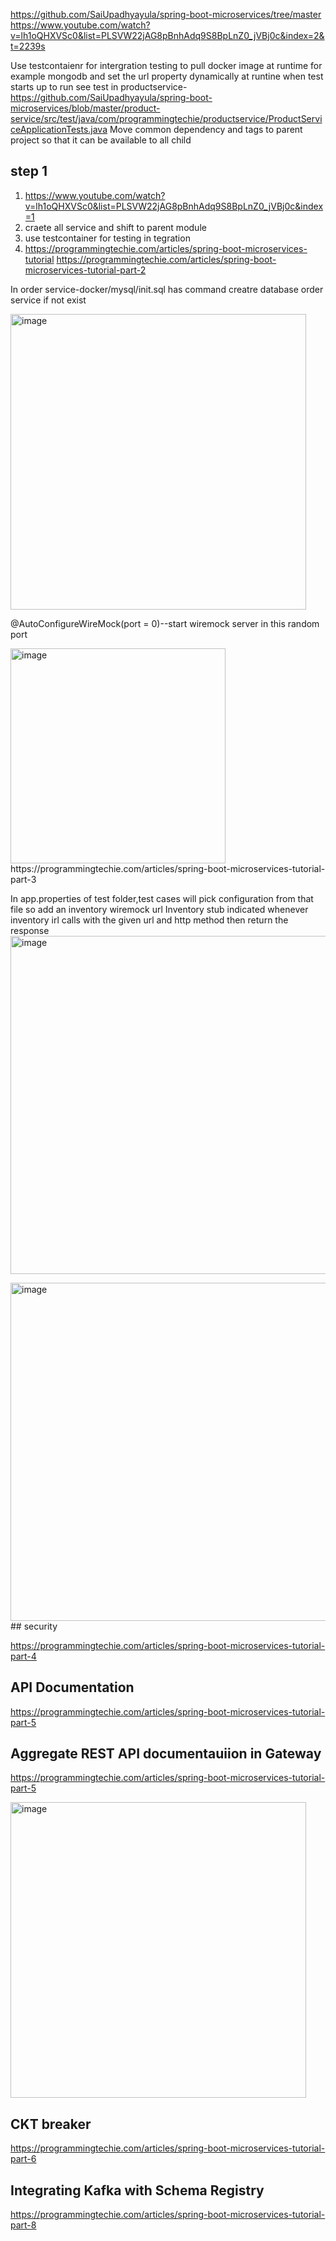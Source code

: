 https://github.com/SaiUpadhyayula/spring-boot-microservices/tree/master
https://www.youtube.com/watch?v=lh1oQHXVSc0&list=PLSVW22jAG8pBnhAdq9S8BpLnZ0_jVBj0c&index=2&t=2239s

Use testcontaienr for intergration testing to pull docker image at runtime for example mongodb and set the url property dynamically at runtine when test starts up to run
see test in productservice-https://github.com/SaiUpadhyayula/spring-boot-microservices/blob/master/product-service/src/test/java/com/programmingtechie/productservice/ProductServiceApplicationTests.java
Move common dependency and tags to parent project so that it can be available to all child

## step 1
1) https://www.youtube.com/watch?v=lh1oQHXVSc0&list=PLSVW22jAG8pBnhAdq9S8BpLnZ0_jVBj0c&index=1
2) craete all service and shift to parent module
3) use testcontainer for testing in tegration
4) https://programmingtechie.com/articles/spring-boot-microservices-tutorial
https://programmingtechie.com/articles/spring-boot-microservices-tutorial-part-2

In order service-docker/mysql/init.sql has command creatre database order service if not exist

<img width="473" alt="image" src="https://github.com/user-attachments/assets/bcbaf719-c735-4010-9533-94b3ab9385ab" />

@AutoConfigureWireMock(port = 0)--start wiremock server in this random port 

<img width="344" alt="image" src="https://github.com/user-attachments/assets/3c1be614-9bee-475c-b60c-cd1b4e15f1d6" />
https://programmingtechie.com/articles/spring-boot-microservices-tutorial-part-3

In app.properties of test folder,test cases will pick configuration from that file so add an inventory wiremock url
Inventory stub indicated whenever inventory irl calls with the given url and http method then return the response
<img width="541" alt="image" src="https://github.com/user-attachments/assets/b20d1bcd-6b2b-42e3-b6c2-a64a49492236" />

<img width="541" alt="image" src="https://github.com/user-attachments/assets/be7d2a51-1982-4d3a-942c-86684afe6cb7" />
## security

https://programmingtechie.com/articles/spring-boot-microservices-tutorial-part-4

## API Documentation
https://programmingtechie.com/articles/spring-boot-microservices-tutorial-part-5

##  Aggregate REST API documentauiion in Gateway

https://programmingtechie.com/articles/spring-boot-microservices-tutorial-part-5

<img width="473" alt="image" src="https://github.com/user-attachments/assets/1d6e68de-663b-4bf3-b882-1e4db8c82125" />

## CKT breaker
https://programmingtechie.com/articles/spring-boot-microservices-tutorial-part-6

##  Integrating Kafka with Schema Registry
https://programmingtechie.com/articles/spring-boot-microservices-tutorial-part-8





